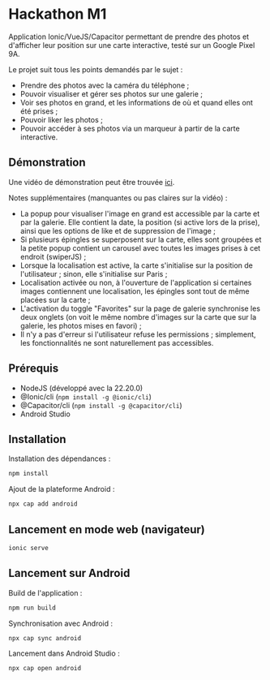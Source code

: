 # Hackathon M1

Application Ionic/VueJS/Capacitor permettant de prendre des photos et d'afficher leur position sur une carte interactive, testé sur un Google Pixel 9A.

Le projet suit tous les points demandés par le sujet : 
* Prendre des photos avec la caméra du téléphone ;
* Pouvoir visualiser et gérer ses photos sur une galerie ;
* Voir ses photos en grand, et les informations de où et quand elles ont été prises ;
* Pouvoir liker les photos ;
* Pouvoir accéder à ses photos via un marqueur à partir de la carte interactive.

## Démonstration 

Une vidéo de démonstration peut être trouvée [ici](https://youtu.be/pEkIdjM8sPU).

Notes supplémentaires (manquantes ou pas claires sur la vidéo) :
- La popup pour visualiser l'image en grand est accessible par la carte et par la galerie. Elle contient la date, la position (si active lors de la prise), ainsi que les options de like et de suppression de l'image ;
- Si plusieurs épingles se superposent sur la carte, elles sont groupées et la petite popup contient un carousel avec toutes les images prises à cet endroit (swiperJS) ;
- Lorsque la localisation est active, la carte s'initialise sur la position de l'utilisateur ; sinon, elle s'initialise sur Paris ;
- Localisation activée ou non, à l'ouverture de l'application si certaines images contiennent une localisation, les épingles sont tout de même placées sur la carte ;
- L'activation du toggle "Favorites" sur la page de galerie synchronise les deux onglets (on voit le même nombre d'images sur la carte que sur la galerie, les photos mises en favori) ;
- Il n'y a pas d'erreur si l'utilisateur refuse les permissions ; simplement, les fonctionnalités ne sont naturellement pas accessibles.

## Prérequis 

* NodeJS (développé avec la 22.20.0)
* @Ionic/cli (`npm install -g @ionic/cli`)
* @Capacitor/cli (`npm install -g @capacitor/cli`)
* Android Studio

## Installation

Installation des dépendances :
```sh
npm install
```

Ajout de la plateforme Android :
```sh
npx cap add android
```

## Lancement en mode web (navigateur)

```sh
ionic serve
```

## Lancement sur Android

Build de l'application : 
```sh
npm run build
```

Synchronisation avec Android :
```sh
npx cap sync android
```

Lancement dans Android Studio : 
```
npx cap open android
```

